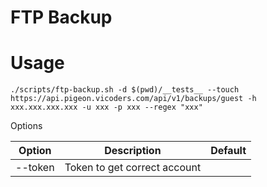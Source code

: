 # FTP Backup

# Usage

```
./scripts/ftp-backup.sh -d $(pwd)/__tests__ --touch https://api.pigeon.vicoders.com/api/v1/backups/guest -h xxx.xxx.xxx.xxx -u xxx -p xxx --regex "xxx"
```

Options

| Option  | Description                  | Default |
| ------- | ---------------------------- | ------- |
| --token | Token to get correct account |         |
